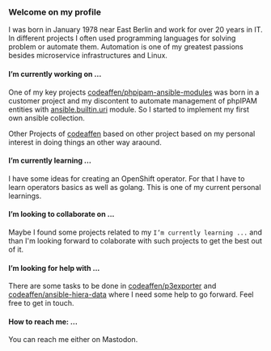 ### Welcome on my profile

I was born in January 1978 near East Berlin and work for over 20 years in IT. In different projects I often used programming languages for solving problem or automate them. Automation is one of my greatest passions besides microservice infrastructures and Linux.

#### I’m currently working on ...

One of my key projects [codeaffen/phpipam-ansible-modules](https://github.com/codeaffen/phpipam-ansible-modules) was born in a customer project and my discontent to automate management of phpIPAM entities with [ansible.builtin.uri](https://docs.ansible.com/ansible/latest/collections/ansible/builtin/uri_module.html) module. So I started to implement my first own ansible collection.

Other Projects of [codeaffen](https://github.com/codeaffen) based on other project based on my personal interest in doing things an other way araound.

#### I’m currently learning ...

I have some ideas for creating an OpenShift operator. For that I have to learn operators basics as well as golang. This is one of my current personal learnings.

#### I’m looking to collaborate on ...

Maybe I found some projects related to my `I’m currently learning ...` and than I'm looking forward to colaborate with such projects to get the best out of it.

#### I’m looking for help with ...

There are some tasks to be done in [codeaffen/p3exporter](https://github.com/codeaffen/p3exporter) and [codeaffen/ansible-hiera-data](https://github.com/codeaffen/ansible-hiera-data) where I need some help to go forward. Feel free to get in touch.

#### How to reach me: ...

You can reach me either on Mastodon.

<!--

Hi there 👋

**cmeissner/cmeissner** is a ✨ _special_ ✨ repository because its `README.md` (this file) appears on your GitHub profile.

Here are some ideas to get you started:

- 🔭 I’m currently working on ...
- 🌱 I’m currently learning ...
- 👯 I’m looking to collaborate on ...
- 🤔 I’m looking for help with ...
- 💬 Ask me about ...
- 📫 How to reach me: ...
- 😄 Pronouns: ...
- ⚡ Fun fact: ...
-->
